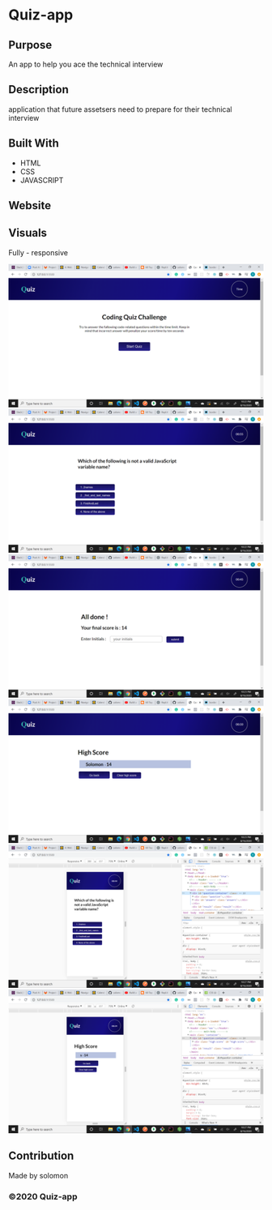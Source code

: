 # Quiz-app

## Purpose

An app to help you ace the technical interview

## Description

application that future assetsers need to prepare for their technical interview

## Built With

- HTML
- CSS
- JAVASCRIPT

## Website

## Visuals

Fully - responsive

<img src="./assets/img/Screenshot-1.png" alt="full-screen app"/>
<img src="./assets/img/Screenshot-2.png" alt="medium-screen app"/>
<img src="./assets/img/Screenshot-3.png" alt="small-screen app"/>
<img src="./assets/img/Screenshot-4.png" alt="full-screen app"/>
<img src="./assets/img/Screenshot-5.png" alt="medium-screen app"/>
<img src="./assets/img/Screenshot-6.png" alt="small-screen app"/>

## Contribution

Made by solomon

### ©️2020 Quiz-app
